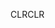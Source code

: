 <span data-ttu-id="2ad9c-101">CLR</span><span class="sxs-lookup"><span data-stu-id="2ad9c-101">CLR</span></span>
